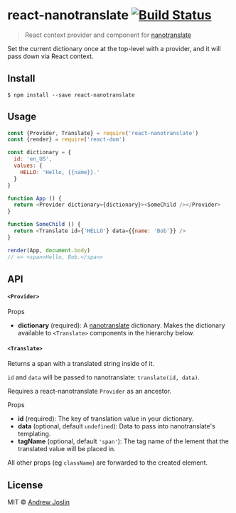 # react-nanotranslate [![Build Status](https://travis-ci.org/ajoslin/react-nanotranslate.svg?branch=master)](https://travis-ci.org/ajoslin/react-nanotranslate)

> React context provider and component for [nanotranslate](https://github.com/ajoslin/nanotranslate)

Set the current dictionary once at the top-level with a provider, and it will pass down via React context.


## Install

```
$ npm install --save react-nanotranslate
```


## Usage

```js
const {Provider, Translate} = require('react-nanotranslate')
const {render} = require('react-dom')

const dictionary = {
  id: 'en_US',
  values: {
    HELLO: 'Hello, {{name}}.'
  }
}

function App () {
  return <Provider dictionary={dictionary}><SomeChild /></Provider>
}

function SomeChild () {
  return <Translate id={'HELLO'} data={{name: 'Bob'}} />
}

render(App, document.body)
// => <span>Hello, Bob.</span>
```

## API

#### `<Provider>`

Props

- **dictionary** (required): A [nanotranslate](https://github.com/ajoslin/nanotranslate) dictionary. Makes the dictionary available to `<Translate>` components in the hierarchy below.

#### `<Translate>`

Returns a span with a translated string inside of it.

`id` and `data` will be passed to nanotranslate: `translate(id, data)`.

Requires a react-nanotranslate `Provider` as an ancestor.

Props

- **id** (required): The key of translation value in your dictionary.
- **data** (optional, default `undefined`): Data to pass into nanotranslate's templating.
- **tagName** (optional, default `'span'`):  The tag name of the lement that the translated value will be placed in.

All other props (eg `className`) are forwarded to the created element.


## License

MIT © [Andrew Joslin](http://ajoslin.com)
